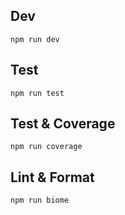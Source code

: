 ## Dev

`npm run dev`

## Test

`npm run test`

## Test & Coverage

`npm run coverage`

## Lint & Format

`npm run biome`
